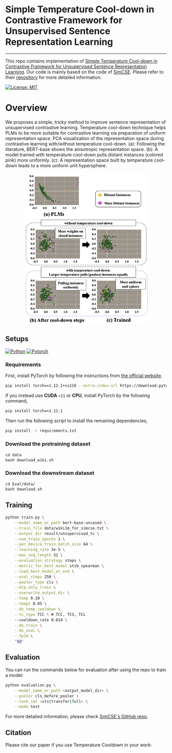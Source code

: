 # Simple Temperature Cool-down in Contrastive Framework for Unsupervised Sentence Representation Learning
----
This repo contains implementation of [Simple Temperature Cool-down in Contrastive Framework for Unsupervised Sentence Representation Learning](). Our code is mainly based on the code of [SimCSE](https://arxiv.org/abs/2104.08821). Please refer to their [repository](https://github.com/princeton-nlp/SimCSE) for more detailed information.

[![License: MIT](https://img.shields.io/badge/License-MIT-orange.svg)](https://opensource.org/licenses/MIT)

# Overview

We proposes a simple, tricky method to improve sentence representation of unsupervised contrastive learning. Temperature cool-down technique helps PLMs to be more suitable for contrastive learning via preparation of uniform representation space. PCA visualization of the representation space during contrastive learning with/without temperature cool-down. (a): Following the literature, BERT-base shows the anisotropic representation space. (b): A model trained with temperature cool-down pulls distant instances (colored pink) more uniformly. (c): A representation space built by temperature cool-down leads to a more uniform unit hypersphere.

<p align="center"><img width="391" alt="image" src="tc.png">


## Setups

[![Python](https://img.shields.io/badge/python-3.8.6-blue?logo=python&logoColor=FED643)](https://www.python.org/downloads/release/python-386/)
[![Pytorch](https://img.shields.io/badge/pytorch-1.12.1+cu116-red?logo=pytorch)](https://pytorch.org/get-started/previous-versions/)

### Requirements

First, install PyTorch by following the instructions from [the official website](https://pytorch.org). 

```bash
pip install torch==1.12.1+cu116 --extra-index-url https://download.pytorch.org/whl/cu116
```

If you instead use **CUDA** `<11` or **CPU**, install PyTorch by the following command,

```bash
pip install torch==1.12.1
```

Then run the following script to install the remaining dependencies,

```bash
pip install -r requirements.txt
```

### Download the pretraining dataset
```
cd data
bash download_wiki.sh
```

### Download the downstream dataset
```
cd Eval/data/
bash download.sh
```

## Training
```bash
python train.py \
    --model_name_or_path bert-base-uncased \
    --train_file data/wiki1m_for_simcse.txt \
    --output_dir result/unsupervised_tc \
    --num_train_epochs 1 \
    --per_device_train_batch_size 64 \
    --learning_rate 3e-5 \
    --max_seq_length 32 \
    --evaluation_strategy steps \
    --metric_for_best_model stsb_spearman \
    --load_best_model_at_end \
    --eval_steps 250 \
    --pooler_type cls \
    --mlp_only_train \
    --overwrite_output_dir \
    --temp 0.10 \
    --temp2 0.05 \
    --do_temp_cooldown \
    --tc_type TCC \ # TCC, TCS, TCL
    --cooldown_rate 0.014 \
    --do_train \
    --do_eval \
    --fp16 \
    "$@"
```

## Evaluation

You can run the commands below for evaluation after using the repo to train a model:

```bash
python evaluation.py \
    --model_name_or_path <output_model_dir> \
    --pooler cls_before_pooler \
    --task_set <sts|transfer|full> \
    --mode test
```

For more detailed information, please check [SimCSE's GitHub repo](https://github.com/princeton-nlp/SimCSE).

## Citation

Please cite our paper if you use Temperature Cooldown in your work:
